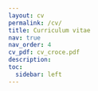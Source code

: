 ```yaml
---
layout: cv
permalink: /cv/
title: Curriculum vitae
nav: true
nav_order: 4
cv_pdf: cv_croce.pdf
description: 
toc:
  sidebar: left
---
```

